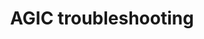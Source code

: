 ---
title: AGIC troubleshooting
parent:  Module 3 - Application Gateway Ingress Controller
has_children: false
nav_order: 3
---